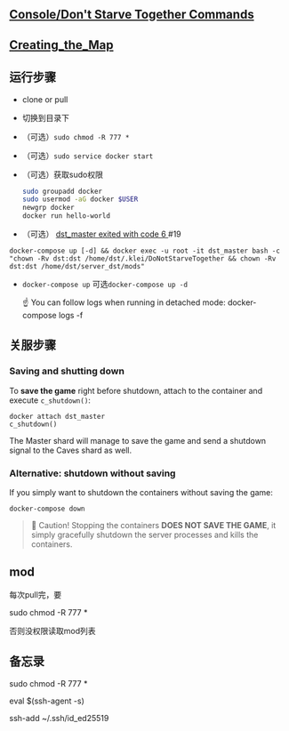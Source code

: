 ## [Console/Don't Starve Together Commands](https://dontstarve.fandom.com/wiki/Console/Don%27t_Starve_Together_Commands#Network/Server_Commands)

## [Creating_the_Map](https://dontstarve.fandom.com/wiki/Guides/Don%E2%80%99t_Starve_Together_Dedicated_Servers#Creating_the_Map)

## 运行步骤

-  clone or pull

-  切换到目录下

-  （可选）`sudo chmod -R 777 *`

-  （可选）`sudo service docker start`

-  （可选）获取sudo权限

   ```bash
   sudo groupadd docker
   sudo usermod -aG docker $USER
   newgrp docker
   docker run hello-world
   ```

-  （可选）  [dst_master exited with code 6 ](https://github.com/mathielo/dst-dedicated-server/issues/19#top)  #19

  ```
  docker-compose up [-d] && docker exec -u root -it dst_master bash -c "chown -Rv dst:dst /home/dst/.klei/DoNotStarveTogether && chown -Rv dst:dst /home/dst/server_dst/mods"
  ```

- `docker-compose up` 可选`docker-compose up -d`

   ☝️ You can follow logs when running in detached mode: docker-compose logs -f

## 关服步骤

### Saving and shutting down

To **save the game** right before shutdown, attach to the container and execute `c_shutdown()`:

```
docker attach dst_master
c_shutdown()
```

The Master shard will manage to save the game and send a shutdown signal to the Caves shard as well.

### Alternative: shutdown without saving

If you simply want to shutdown the containers without saving the game:

```
docker-compose down
```

> 🛑 Caution! Stopping the containers **DOES NOT SAVE THE GAME**, it simply gracefully shutdown the server processes and kills the containers.

## mod

每次pull完，要

sudo chmod -R 777 *

否则没权限读取mod列表

## 备忘录

sudo chmod -R 777 *

eval $(ssh-agent -s)

ssh-add ~/.ssh/id_ed25519
